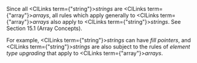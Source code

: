  



Since all <ClLinks  term={"string"}><i>strings</i></ClLinks> are <ClLinks  term={"array"}><i>arrays</i></ClLinks>, all rules which apply generally to <ClLinks  term={"array"}><i>arrays</i></ClLinks> also apply to <ClLinks  term={"string"}><i>strings</i></ClLinks>. See Section 15.1 (Array Concepts). 



For example, <ClLinks  term={"string"}><i>strings</i></ClLinks> can have *fill pointers*, and <ClLinks  term={"string"}><i>strings</i></ClLinks> are also subject to the rules of *element type upgrading* that apply to <ClLinks  term={"array"}><i>arrays</i></ClLinks>. 



